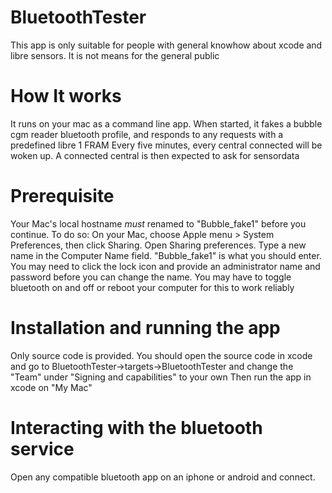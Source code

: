 # BluetoothTester
This app is only suitable for people with general knowhow about xcode and libre sensors. It is not means for the general public

# How It works
It runs on your mac as a command line app. 
When started, it fakes a bubble cgm reader bluetooth profile, and responds to any requests with a predefined libre 1 FRAM
Every five minutes, every central connected will be woken up. A connected central is then expected to ask for sensordata 

# Prerequisite
Your Mac's local hostname *must* renamed to "Bubble_fake1" before you continue. To do so:
On your Mac, choose Apple menu > System Preferences, then click Sharing. Open Sharing preferences.
Type a new name in the Computer Name field. "Bubble_fake1" is what you should enter. You may need to click the lock icon and provide an administrator name and password before you can change the name.
You may have to toggle bluetooth on and off or reboot your computer for this to work reliably

# Installation and running the app
Only source code is provided. You should open the source code in xcode and go to BluetoothTester->targets->BluetoothTester and change the "Team" under "Signing and capabilities" to your own
Then run the app in xcode on "My Mac"

# Interacting with the bluetooth service
Open any compatible bluetooth app on an iphone or android and connect.
